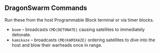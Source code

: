 ## DragonSwarm Commands

Run these from the host Programmable Block terminal or via timer blocks.

* `boom` – broadcasts `CMD|DETONATE|` causing satellites to immediately detonate.
* `kamikaze` – broadcasts `CMD|KAMIKAZE|` ordering satellites to dive into the host and blow their warheads once in range.
